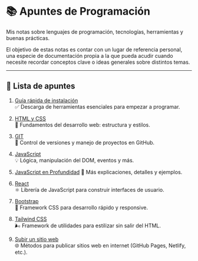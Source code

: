 # 📚 Apuntes de Programación

Mis notas sobre lenguajes de programación, tecnologías, herramientas y buenas prácticas.

El objetivo de estas notas es contar con un lugar de referencia personal, una especie de documentación propia a la que pueda acudir cuando necesite recordar conceptos clave o ideas generales sobre distintos temas.

---

## 📄 Lista de apuntes

1. [Guía rápida de instalación](apuntes/Guía%20rápida%20de%20instalación.md)  
   ✅ Descarga de herramientas esenciales para empezar a programar.

2. [HTML y CSS](apuntes/HTML%20y%20CSS.md)  
   🧱 Fundamentos del desarrollo web: estructura y estilos.

3. [GIT](apuntes/GIT.md)  
   🔧 Control de versiones y manejo de proyectos en GitHub.

4. [JavaScript](apuntes/JavaScript.md)  
   💡 Lógica, manipulación del DOM, eventos y más.

5. [JavaScript en Profundidad](apuntes/JavaScript%20en%20Profundidad.md) 
   📌 Más explicaciones, detalles y ejemplos.

6. [React](apuntes/React.md)  
   ⚛️ Librería de JavaScript para construir interfaces de usuario.

7. [Bootstrap](apuntes/Bootstrap.md)  
   🎨 Framework CSS para desarrollo rápido y responsive.

8. [Tailwind CSS](apuntes/Tailwind%20CSS.md)  
   🌬️ Framework de utilidades para estilizar sin salir del HTML.

9. [Subir un sitio web](apuntes/Como%20subir%20un%20sitio%20web.md)  
   🌐 Métodos para publicar sitios web en internet (GitHub Pages, Netlify, etc.).

<!--
10. [Meta Front-End Developer](apuntes/Meta%20Front-End%20Developer.md)  
   📘 Notas del curso de certificación de Meta.
-->
